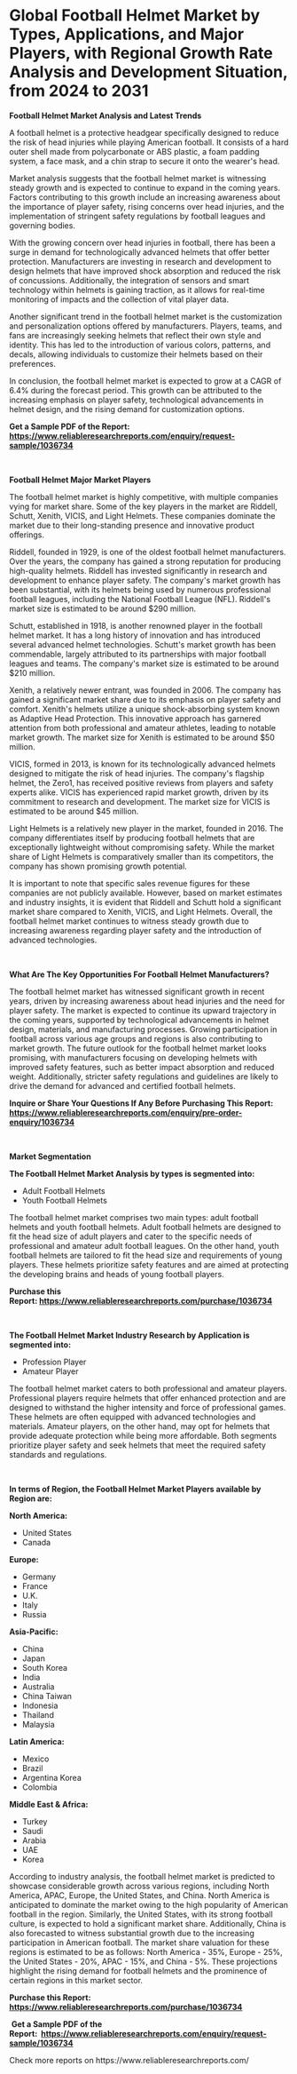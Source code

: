 <p><h1>Global Football Helmet Market by Types, Applications, and Major Players, with Regional Growth Rate Analysis and Development Situation, from 2024 to 2031</h1></p><p><strong>Football Helmet Market Analysis and Latest Trends</strong></p>
<p><p>A football helmet is a protective headgear specifically designed to reduce the risk of head injuries while playing American football. It consists of a hard outer shell made from polycarbonate or ABS plastic, a foam padding system, a face mask, and a chin strap to secure it onto the wearer's head.</p><p>Market analysis suggests that the football helmet market is witnessing steady growth and is expected to continue to expand in the coming years. Factors contributing to this growth include an increasing awareness about the importance of player safety, rising concerns over head injuries, and the implementation of stringent safety regulations by football leagues and governing bodies.</p><p>With the growing concern over head injuries in football, there has been a surge in demand for technologically advanced helmets that offer better protection. Manufacturers are investing in research and development to design helmets that have improved shock absorption and reduced the risk of concussions. Additionally, the integration of sensors and smart technology within helmets is gaining traction, as it allows for real-time monitoring of impacts and the collection of vital player data.</p><p>Another significant trend in the football helmet market is the customization and personalization options offered by manufacturers. Players, teams, and fans are increasingly seeking helmets that reflect their own style and identity. This has led to the introduction of various colors, patterns, and decals, allowing individuals to customize their helmets based on their preferences.</p><p>In conclusion, the football helmet market is expected to grow at a CAGR of 6.4% during the forecast period. This growth can be attributed to the increasing emphasis on player safety, technological advancements in helmet design, and the rising demand for customization options.</p></p>
<p><strong>Get a Sample PDF of the Report:&nbsp; <a href="https://www.reliableresearchreports.com/enquiry/request-sample/1036734">https://www.reliableresearchreports.com/enquiry/request-sample/1036734</a></strong></p>
<p>&nbsp;</p>
<p><strong>Football Helmet Major Market Players</strong></p>
<p><p>The football helmet market is highly competitive, with multiple companies vying for market share. Some of the key players in the market are Riddell, Schutt, Xenith, VICIS, and Light Helmets. These companies dominate the market due to their long-standing presence and innovative product offerings.</p><p>Riddell, founded in 1929, is one of the oldest football helmet manufacturers. Over the years, the company has gained a strong reputation for producing high-quality helmets. Riddell has invested significantly in research and development to enhance player safety. The company's market growth has been substantial, with its helmets being used by numerous professional football leagues, including the National Football League (NFL). Riddell's market size is estimated to be around $290 million.</p><p>Schutt, established in 1918, is another renowned player in the football helmet market. It has a long history of innovation and has introduced several advanced helmet technologies. Schutt's market growth has been commendable, largely attributed to its partnerships with major football leagues and teams. The company's market size is estimated to be around $210 million.</p><p>Xenith, a relatively newer entrant, was founded in 2006. The company has gained a significant market share due to its emphasis on player safety and comfort. Xenith's helmets utilize a unique shock-absorbing system known as Adaptive Head Protection. This innovative approach has garnered attention from both professional and amateur athletes, leading to notable market growth. The market size for Xenith is estimated to be around $50 million.</p><p>VICIS, formed in 2013, is known for its technologically advanced helmets designed to mitigate the risk of head injuries. The company's flagship helmet, the Zero1, has received positive reviews from players and safety experts alike. VICIS has experienced rapid market growth, driven by its commitment to research and development. The market size for VICIS is estimated to be around $45 million.</p><p>Light Helmets is a relatively new player in the market, founded in 2016. The company differentiates itself by producing football helmets that are exceptionally lightweight without compromising safety. While the market share of Light Helmets is comparatively smaller than its competitors, the company has shown promising growth potential.</p><p>It is important to note that specific sales revenue figures for these companies are not publicly available. However, based on market estimates and industry insights, it is evident that Riddell and Schutt hold a significant market share compared to Xenith, VICIS, and Light Helmets. Overall, the football helmet market continues to witness steady growth due to increasing awareness regarding player safety and the introduction of advanced technologies.</p></p>
<p>&nbsp;</p>
<p><strong>What Are The Key Opportunities For Football Helmet Manufacturers?</strong></p>
<p><p>The football helmet market has witnessed significant growth in recent years, driven by increasing awareness about head injuries and the need for player safety. The market is expected to continue its upward trajectory in the coming years, supported by technological advancements in helmet design, materials, and manufacturing processes. Growing participation in football across various age groups and regions is also contributing to market growth. The future outlook for the football helmet market looks promising, with manufacturers focusing on developing helmets with improved safety features, such as better impact absorption and reduced weight. Additionally, stricter safety regulations and guidelines are likely to drive the demand for advanced and certified football helmets.</p></p>
<p><strong>Inquire or Share Your Questions If Any Before Purchasing This Report: <a href="https://www.reliableresearchreports.com/enquiry/pre-order-enquiry/1036734">https://www.reliableresearchreports.com/enquiry/pre-order-enquiry/1036734</a></strong></p>
<p>&nbsp;</p>
<p><strong>Market Segmentation</strong></p>
<p><strong>The Football Helmet Market Analysis by types is segmented into:</strong></p>
<p><ul><li>Adult Football Helmets</li><li>Youth Football Helmets</li></ul></p>
<p><p>The football helmet market comprises two main types: adult football helmets and youth football helmets. Adult football helmets are designed to fit the head size of adult players and cater to the specific needs of professional and amateur adult football leagues. On the other hand, youth football helmets are tailored to fit the head size and requirements of young players. These helmets prioritize safety features and are aimed at protecting the developing brains and heads of young football players.</p></p>
<p><strong>Purchase this Report:&nbsp;<a href="https://www.reliableresearchreports.com/purchase/1036734">https://www.reliableresearchreports.com/purchase/1036734</a></strong></p>
<p>&nbsp;</p>
<p><strong>The Football Helmet Market Industry Research by Application is segmented into:</strong></p>
<p><ul><li>Profession Player</li><li>Amateur Player</li></ul></p>
<p><p>The football helmet market caters to both professional and amateur players. Professional players require helmets that offer enhanced protection and are designed to withstand the higher intensity and force of professional games. These helmets are often equipped with advanced technologies and materials. Amateur players, on the other hand, may opt for helmets that provide adequate protection while being more affordable. Both segments prioritize player safety and seek helmets that meet the required safety standards and regulations.</p></p>
<p>&nbsp;</p>
<p><strong>In terms of Region, the Football Helmet Market Players available by Region are:</strong></p>
<p>
    <p> <strong> North America: </strong>
        <ul>
            <li>United States</li>
            <li>Canada</li>
        </ul>
        </p> 
    <p> <strong> Europe: </strong>
        <ul>
            <li>Germany</li>
            <li>France</li>
            <li>U.K.</li>
            <li>Italy</li>
            <li>Russia</li>
        </ul>
        </p> 
    <p> <strong> Asia-Pacific: </strong>
        <ul>
            <li>China</li>
            <li>Japan</li>
            <li>South Korea</li>
            <li>India</li>
            <li>Australia</li>
            <li>China Taiwan</li>
            <li>Indonesia</li>
            <li>Thailand</li>
            <li>Malaysia</li>
        </ul>
        </p> 
    <p> <strong> Latin America: </strong>
        <ul>
            <li>Mexico</li>
            <li>Brazil</li>
            <li>Argentina Korea</li>
            <li>Colombia</li>
        </ul>
        </p> 
    <p> <strong> Middle East & Africa: </strong>
        <ul>
            <li>Turkey</li>
            <li>Saudi</li>
            <li>Arabia</li>
            <li>UAE</li>
            <li>Korea</li>
        </ul>
    </p>
    </p>
<p><p>According to industry analysis, the football helmet market is predicted to showcase considerable growth across various regions, including North America, APAC, Europe, the United States, and China. North America is anticipated to dominate the market owing to the high popularity of American football in the region. Similarly, the United States, with its strong football culture, is expected to hold a significant market share. Additionally, China is also forecasted to witness substantial growth due to the increasing participation in American football. The market share valuation for these regions is estimated to be as follows: North America - 35%, Europe - 25%, the United States - 20%, APAC - 15%, and China - 5%. These projections highlight the rising demand for football helmets and the prominence of certain regions in this market sector.</p></p>
<p><strong>Purchase this Report: <a href="https://www.reliableresearchreports.com/purchase/1036734">https://www.reliableresearchreports.com/purchase/1036734</a></strong></p>
<p>&nbsp;<strong>Get a Sample PDF of the Report:&nbsp;&nbsp;<a href="https://www.reliableresearchreports.com/enquiry/request-sample/1036734">https://www.reliableresearchreports.com/enquiry/request-sample/1036734</a></strong></p>
<p><strong></strong></p>
<p>Check more reports on https://www.reliableresearchreports.com/</p>